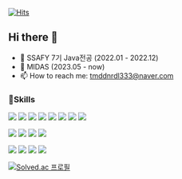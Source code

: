 [![Hits](https://hits.seeyoufarm.com/api/count/incr/badge.svg?url=https%3A%2F%2Fgithub.com%2Ftmddnrdl333%2Fhit-counter&count_bg=%23EEE835&title_bg=%23555555&icon=&icon_color=%23E7E7E7&title=hits&edge_flat=false)](https://hits.seeyoufarm.com)

## Hi there 👋

- 🌱 SSAFY 7기 Java전공 (2022.01 - 2022.12)
- 🔭 MIDAS (2023.05 - now)
- 📫 How to reach me: tmddnrdl333@naver.com

### 👊Skills

<img src="https://img.shields.io/badge/Java-E95420?style=flat-square&logo=Java&logoColor=white"/> <img src="https://img.shields.io/badge/Spring-6DB33F?style=flat-square&logo=Spring&logoColor=white"/> <img src="https://img.shields.io/badge/Mybatis-000000?style=flat-square&logo=Mybatis&logoColor=white"/> <img src="https://img.shields.io/badge/Spring Boot-6DB33F?style=flat-square&logo=Spring Boot&logoColor=white"/> <img src="https://img.shields.io/badge/JPA-000000?style=flat-square&logo=JPA&logoColor=white"/> <img src="https://img.shields.io/badge/QueryDSL-000000?style=flat-square&logo=QueryDSL&logoColor=white"/> <img src="https://img.shields.io/badge/MySQL-4479A1?style=flat-square&logo=MySQL&logoColor=white"/> <img src="https://img.shields.io/badge/MongoDB-47A248?style=flat-square&logo=MongoDB&logoColor=white"/>

<img src="https://img.shields.io/badge/JavaScript-F7DF1E?style=flat-square&logo=JavaScript&logoColor=white"/> <img src="https://img.shields.io/badge/HTML-E34F26?style=flat-square&logo=HTML5&logoColor=white"/> <img src="https://img.shields.io/badge/CSS-1572B6?style=flat-square&logo=CSS3&logoColor=white"/> <img src="https://img.shields.io/badge/Vue.js-4FC08D?style=flat-square&logo=Vue.js&logoColor=white"/>

<img src="https://img.shields.io/badge/Git-F05032?style=flat-square&logo=Git&logoColor=white"/> <img src="https://img.shields.io/badge/Jira-0052CC?style=flat-square&logo=Jira&logoColor=white"/> <img src="https://img.shields.io/badge/Notion-000000?style=flat-square&logo=Notion&logoColor=white"/> <img src="https://img.shields.io/badge/Figma-F24E1E?style=flat-square&logo=Figma&logoColor=white"/> 

<!--
HOW TO MAKE SKILL ICONS...
https://simpleicons.org/?q=figma
-->

[![Solved.ac
프로필](http://mazassumnida.wtf/api/generate_badge?boj=tmddnrdl333)](https://solved.ac/tmddnrdl333)

<!--
**tmddnrdl333/tmddnrdl333** is a ✨ _special_ ✨ repository because its `README.md` (this file) appears on your GitHub profile.

- 🔭 I’m currently working on ...
- 🌱 I’m currently learning ...
- 👯 I’m looking to collaborate on ...
- 🤔 I’m looking for help with ...
- 💬 Ask me about ...
- 📫 How to reach me: ...
- 😄 Pronouns: ...
- ⚡ Fun fact: ...

-->
